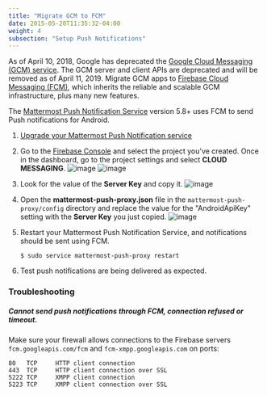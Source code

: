 ```yaml
---
title: "Migrate GCM to FCM"
date: 2015-05-20T11:35:32-04:00
weight: 4
subsection: "Setup Push Notifications"
---
```


As of April 10, 2018, Google has deprecated the [Google Cloud Messaging (GCM) service](https://developers.google.com/cloud-messaging/gcm). The GCM server and client APIs are deprecated and will be removed as of April 11, 2019. Migrate GCM apps to [Firebase Cloud Messaging (FCM)](http://firebase.google.com/docs/cloud-messaging/), which inherits the reliable and scalable GCM infrastructure, plus many new features.

The [Mattermost Push Notification Service](https://github.com/mattermost/mattermost-push-proxy/releases) version 5.8+ uses FCM to send Push notifications for Android.

1. [Upgrade your Mattermost Push Notification service](/contribute/mobile/push-notifications/service/#installing-upgrading)
2. Go to the [Firebase Console](https://console.firebase.google.com) and select the project you've created. Once in the dashboard, go to the project settings and select **CLOUD MESSAGING**.
![image](/img/mobile/firebase_settings.png)
![image](/img/mobile/firebase_cloud_messaging.png)
 
3. Look for the value of the **Server Key** and copy it.
![image](/img/mobile/firebase_server_key.png)

4. Open the **mattermost-push-proxy.json** file in the `mattermost-push-proxy/config` directory and replace the value for the "AndroidApiKey" setting with the **Server Key** you just copied.
![image](/img/mobile/proxy-config.png)

5. Restart your Mattermost Push Notification Service, and notifications should be sent using FCM.
   ```
   $ sudo service mattermost-push-proxy restart
    ```

6. Test push notifications are being delivered as expected.


### Troubleshooting

##### Cannot send push notifications through FCM, connection refused or timeout.

Make sure your firewall allows connections to the Firebase servers `fcm.googleapis.com/fcm` and `fcm-xmpp.googleapis.com` on ports:
```
80   TCP     HTTP client connection
443  TCP     HTTP client connection over SSL
5222 TCP     XMPP client connection  
5223 TCP     XMPP client connection over SSL  
```
